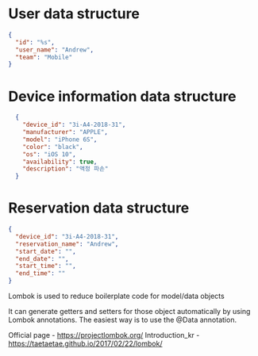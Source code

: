 # User data structure
```json
{
  "id": "%s",
  "user_name": "Andrew",
  "team": "Mobile"
}
```

# Device information data structure
```json
  {
    "device_id": "3i-A4-2018-31",
    "manufacturer": "APPLE",
    "model": "iPhone 6S",
    "color": "black",
    "os": "iOS 10",
    "availability": true,
    "description": "액정 파손"
  }
```

# Reservation data structure
```json
{
  "device_id": "3i-A4-2018-31",
  "reservation_name": "Andrew",
  "start_date": "",
  "end_date": "",
  "start_time": "",
  "end_time": ""
}
```

Lombok is used to reduce boilerplate code for model/data objects

 It can generate getters and setters for those object automatically by using Lombok annotations. The easiest way is to use the @Data annotation.


Official page - https://projectlombok.org/
Introduction_kr - https://taetaetae.github.io/2017/02/22/lombok/
